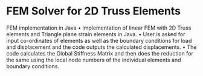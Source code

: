 # FEM Solver for 2D Truss Elements

FEM implementation in Java 
•	Implementation of linear FEM with 2D Truss elements and Triangle plane strain elements in Java.
•	User is asked for input co-ordinates of elements as well as the boundary conditions for load and displacement and the code outputs the calculated displacements.
•	The code calculates the Global Stiffness Matrix and then does the reduction for the same using the local node numbers of the individual elements and boundary conditions.
